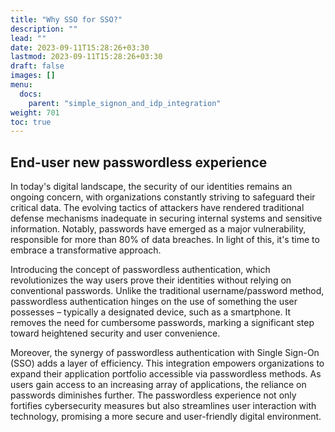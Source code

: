 ```yaml
---
title: "Why SSO for SSO?"
description: ""
lead: ""
date: 2023-09-11T15:28:26+03:30
lastmod: 2023-09-11T15:28:26+03:30
draft: false
images: []
menu:
  docs:
    parent: "simple_signon_and_idp_integration"
weight: 701
toc: true
---
```


## End-user new passwordless experience

In today's digital landscape, the security of our identities remains an ongoing concern, with organizations constantly striving to safeguard their critical data. The evolving tactics of attackers have rendered traditional defense mechanisms inadequate in securing internal systems and sensitive information. Notably, passwords have emerged as a major vulnerability, responsible for more than 80% of data breaches. In light of this, it's time to embrace a transformative approach.

Introducing the concept of passwordless authentication, which revolutionizes the way users prove their identities without relying on conventional passwords. Unlike the traditional username/password method, passwordless authentication hinges on the use of something the user possesses – typically a designated device, such as a smartphone. It removes the need for cumbersome passwords, marking a significant step toward heightened security and user convenience.

Moreover, the synergy of passwordless authentication with Single Sign-On (SSO) adds a layer of efficiency. This integration empowers organizations to expand their application portfolio accessible via passwordless methods. As users gain access to an increasing array of applications, the reliance on passwords diminishes further. The passwordless experience not only fortifies cybersecurity measures but also streamlines user interaction with technology, promising a more secure and user-friendly digital environment.
